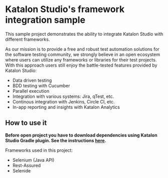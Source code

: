 # Katalon Studio's framework integration sample

This sample project demonstrates the ability to integrate Katalon Studio with different frameworks.

As our mission is to provide a free and robust test automation solutions for the software testing community, 
we strongly believe in an open ecosystem where users can utilize any frameworks or libraries for their test projects.
With this approach users still enjoy the battle-tested features provided by Katalon Studio:
* Data driven testing
* BDD testing with Cucumber
* Parallel execution
* Integration with various systems: Jira, qTest, etc.
* Continous integration with Jenkins, Circle CI, etc.
* In-app reporting and insights with Katalon Analytics

## How to use it

**Before open project you have to download dependencies using Katalon Studio Gradle plugin.
See the instructions [here](https://github.com/katalon-studio/gradle-plugin).**

Frameworks used in this project:
* Selenium (Java API)
* Rest-Assured
* Selenide
